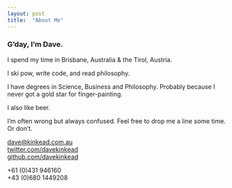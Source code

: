 ```yaml
---
layout: post
title:  "About Me"
---
```


### G’day, I’m Dave.

I spend my time in Brisbane, Australia & the Tirol, Austria.

I ski pow, write code, and read philosophy.

I have degrees in Science, Business and Philosophy.  Probably because I never got a gold star for finger-painting.

I also like beer.

I’m often wrong but always confused.  Feel free to drop me a line some time.  Or don’t.

dave@kinkead.com.au  
[twitter.com/davekinkead](https://twitter.com/davekinkead)  
[github.com/davekinkead](https://github.com/davekinkead)  

+61 (0)431 946160  
+43 (0)680 1449208